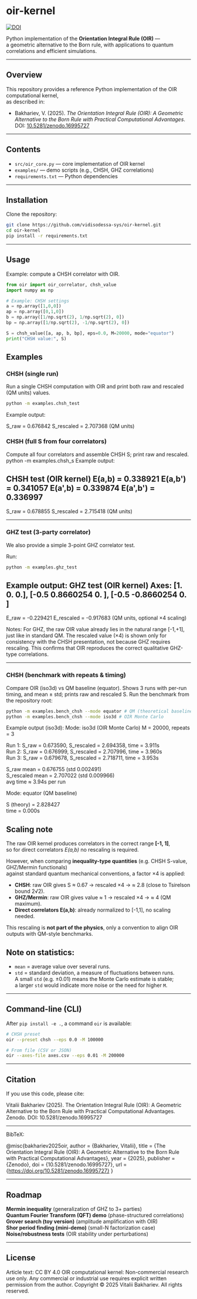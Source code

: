 # oir-kernel

[![DOI](https://zenodo.org/badge/DOI/10.5281/zenodo.16995727.svg)](https://doi.org/10.5281/zenodo.16995727)

Python implementation of the **Orientation Integral Rule (OIR)** —  
a geometric alternative to the Born rule, with applications to quantum correlations and efficient simulations.

---

## Overview
This repository provides a reference Python implementation of the OIR computational kernel,  
as described in:

- Bakhariev, V. (2025). *The Orientation Integral Rule (OIR): A Geometric Alternative to the Born Rule with Practical Computational Advantages*.  
  DOI: [10.5281/zenodo.16995727](https://doi.org/10.5281/zenodo.16995727)

---

## Contents
- `src/oir_core.py` — core implementation of OIR kernel  
- `examples/` — demo scripts (e.g., CHSH, GHZ correlations)  
- `requirements.txt` — Python dependencies

---

## Installation
Clone the repository:
```bash
git clone https://github.com/vidisodessa-sys/oir-kernel.git
cd oir-kernel
pip install -r requirements.txt
```
---
## Usage

Example: compute a CHSH correlator with OIR.

```python
from oir import oir_correlator, chsh_value
import numpy as np

# Example: CHSH settings
a = np.array([1,0,0])
ap = np.array([0,1,0])
b = np.array([1/np.sqrt(2), 1/np.sqrt(2), 0])
bp = np.array([1/np.sqrt(2), -1/np.sqrt(2), 0])

S = chsh_value([a, ap, b, bp], eps=0.0, M=20000, mode="equator")
print("CHSH value:", S)
```
## Examples

### CHSH (single run)
Run a single CHSH computation with OIR and print both raw and rescaled (QM units) values.

```bash
python -m examples.chsh_test
```

Example output:

S_raw = 0.676842
S_rescaled = 2.707368 (QM units)

### CHSH (full S from four correlators)

Compute all four correlators and assemble CHSH S; print raw and rescaled.
python -m examples.chsh_s
Example output:

CHSH test (OIR kernel)
E(a,b) = 0.338921
E(a,b') = 0.341057
E(a',b) = 0.339874
E(a',b') = 0.336997
----------------------------------------
S_raw = 0.678855
S_rescaled = 2.715418 (QM units)


---
### GHZ test (3-party correlator)
We also provide a simple 3-point GHZ correlator test.

Run:
```bash
python -m examples.ghz_test
```

Example output:
GHZ test (OIR kernel)
Axes: [1. 0. 0.], [-0.5 0.8660254 0. ], [-0.5 -0.8660254 0. ]
----------------------------------------
E_raw = -0.229421
E_rescaled = -0.917683 (QM units, optional ×4 scaling)

Notes:
For GHZ, the raw OIR value already lies in the natural range [-1,+1], just like in standard QM.
The rescaled value (×4) is shown only for consistency with the CHSH presentation, not because GHZ requires rescaling.
This confirms that OIR reproduces the correct qualitative GHZ-type correlations.

---
### CHSH (benchmark with repeats & timing)
Compare OIR (iso3d) vs QM baseline (equator). Shows 3 runs with per-run timing, and mean ± std; prints raw and rescaled S.
Run the benchmark from the repository root:

```bash
python -m examples.bench_chsh --mode equator # QM (theoretical baseline)
python -m examples.bench_chsh --mode iso3d # OIR Monte Carlo
```
Example output (iso3d):
Mode: iso3d (OIR Monte Carlo)
M = 20000, repeats = 3

Run 1: S_raw = 0.673590, S_rescaled = 2.694358, time = 3.911s  
Run 2: S_raw = 0.676999, S_rescaled = 2.707996, time = 3.960s  
Run 3: S_raw = 0.679678, S_rescaled = 2.718711, time = 3.953s  

S_raw mean = 0.676755 (std 0.002491)  
S_rescaled mean = 2.707022 (std 0.009966)  
avg time ≈ 3.94s per run

Mode: equator (QM baseline)

S (theory) = 2.828427  
time = 0.000s

## Scaling note

The raw OIR kernel produces correlators in the correct range **[-1, 1]**,  
so for direct correlators *E(a,b)* no rescaling is required.

However, when comparing **inequality-type quantities** (e.g. CHSH S-value, GHZ/Mermin functionals)  
against standard quantum mechanical conventions, a factor ×4 is applied:

- **CHSH**: raw OIR gives S ≈ 0.67 → rescaled ×4 → ≈ 2.8 (close to Tsirelson bound 2√2).  
- **GHZ/Mermin**: raw OIR gives value ≈ 1 → rescaled ×4 → ≈ 4 (QM maximum).  
- **Direct correlators E(a,b)**: already normalized to [-1,1], no scaling needed.

This rescaling is **not part of the physics**, only a convention to align OIR outputs with QM-style benchmarks.

## Note on statistics:
- `mean` = average value over several runs.  
- `std` = standard deviation, a measure of fluctuations between runs.  
  A small `std` (e.g. ±0.01) means the Monte Carlo estimate is stable;  
  a larger `std` would indicate more noise or the need for higher `M`.

---

## Command-line (CLI)
After `pip install -e .`, a command `oir` is available:

```bash
# CHSH preset
oir --preset chsh --eps 0.0 -M 100000

# From file (CSV or JSON)
oir --axes-file axes.csv --eps 0.01 -M 200000
```
---

## Citation
If you use this code, please cite:

Vitalii Bakhariev (2025).
The Orientation Integral Rule (OIR): A Geometric Alternative to the Born Rule with Practical Computational Advantages.
Zenodo. DOI: 10.5281/zenodo.16995727

---

BibTeX:

@misc{bakhariev2025oir,
  author       = {Bakhariev, Vitalii},
  title        = {The Orientation Integral Rule (OIR): 
                  A Geometric Alternative to the Born Rule with Practical Computational Advantages},
  year         = {2025},
  publisher    = {Zenodo},
  doi          = {10.5281/zenodo.16995727},
  url          = {https://doi.org/10.5281/zenodo.16995727}
}

---

## Roadmap
**Mermin inequality** (generalization of GHZ to 3+ parties)  
**Quantum Fourier Transform (QFT) demo** (phase-structured correlations)  
**Grover search (toy version)** (amplitude amplification with OIR)  
**Shor period finding (mini-demo)** (small-N factorization case)  
**Noise/robustness tests** (OIR stability under perturbations)  
  
---

## License
Article text: CC BY 4.0
OIR computational kernel: Non-commercial research use only.
Any commercial or industrial use requires explicit written permission from the author.
Copyright © 2025 Vitalii Bakhariev. All rights reserved.

